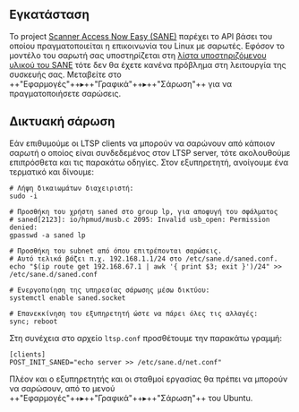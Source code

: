 ## Εγκατάσταση

Το project [Scanner Access Now Easy (SANE)](http://www.sane-project.org/) παρέχει το API βάσει του οποίου πραγματοποιείται η επικοινωνία του Linux με σαρωτές. Εφόσον το μοντέλο του σαρωτή σας υποστηρίζεται στη [λίστα υποστηριζόμενου υλικού του SANE](http://www.sane-project.org/sane-supported-devices.html) τότε δεν θα έχετε κανένα πρόβλημα στη λειτουργία της συσκευής σας. Μεταβείτε στο
++"Εφαρμογές"++▸++"Γραφικά"++▸++"Σάρωση"++ για να πραγματοποιήσετε σαρώσεις. 

## Δικτυακή σάρωση

Εάν επιθυμούμε οι LTSP clients να μπορούν να σαρώνουν από κάποιον σαρωτή
ο οποίος είναι συνδεδεμένος στον LTSP server, τότε ακολουθούμε
επιπρόσθετα και τις παρακάτω οδηγίες. Στον εξυπηρετητή,
ανοίγουμε ένα τερματικό και δίνουμε:

```shell
# Λήψη δικαιωμάτων διαχειριστή:
sudo -i

# Προσθήκη του χρήστη saned στο group lp, για αποφυγή του σφάλματος
# saned[2123]: io/hpmud/musb.c 2095: Invalid usb_open: Permission denied:
gpasswd -a saned lp

# Προσθήκη του subnet από όπου επιτρέπονται σαρώσεις.
# Αυτό τελικά βάζει π.χ. 192.168.1.1/24 στο /etc/sane.d/saned.conf.
echo "$(ip route get 192.168.67.1 | awk '{ print $3; exit }')/24" >> /etc/sane.d/saned.conf

# Ενεργοποίηση της υπηρεσίας σάρωσης μέσω δικτύου:
systemctl enable saned.socket

# Επανεκκίνηση του εξυπηρετητή ώστε να πάρει όλες τις αλλαγές:
sync; reboot 
```

Στη συνέχεια στο αρχείο `ltsp.conf` προσθέτουμε την παρακάτω γραμμή:

```title="ltsp.conf"
[clients]
POST_INIT_SANED="echo server >> /etc/sane.d/net.conf"
```

Πλέον και ο εξυπηρετητής και οι σταθμοί εργασίας θα πρέπει να μπορούν να
σαρώσουν, από το μενού ++"Εφαρμογές"++▸++"Γραφικά"++▸++"Σάρωση"++ του Ubuntu.